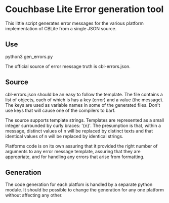 # Couchbase Lite Error generation tool

This little script generates error messages for the various platform implementation of CBLite
from a single JSON source.

## Use
python3 gen_errors.py <path to JSON error file> <path to writeable output directory>

The official source of error message truth is cbl-errors.json.

## Source
cbl-errors.json  should be an easy to follow the template. The file contains a list of
objects, each of which is has a key (error) and a value (the message).  The keys are
used as variable names in some of the generated files.  Don't use keys that will cause
one of the compilers to barf.

The source supports template strings.  Templates are represented as a small integer
surrounded by curly braces: '{n}'. The presumption is that, within a message, distinct
values of n will be replaced by distinct texts and that identical values of n will be
replaced by identical strings.

Platforms code is on its own assuring that it provided the right number of arguments
to any error message template, assuring that they are appropriate, and for handling
any errors that arise from formatting.

## Generation
The code generation for each platfom is handled by a separate python module.  It should
be possible to change the generation for any one platform without affecting any other.


